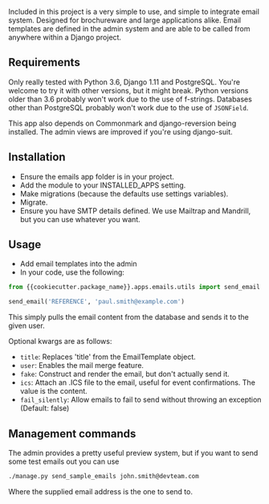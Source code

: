 Included in this project is a very simple to use, and simple to integrate email system. Designed for brochureware and large applications alike.  Email templates are defined in the admin system and are able to be called from anywhere within a Django project.

## Requirements

Only really tested with Python 3.6, Django 1.11 and PostgreSQL. You're welcome to try it with other versions, but it might break.  Python versions older than 3.6 probably won't work due to the use of f-strings.  Databases other than PostgreSQL probably won't work due to the use of `JSONField`.

This app also depends on Commonmark and django-reversion being installed. The admin views are improved if you're using django-suit.

## Installation

* Ensure the emails app folder is in your project.
* Add the module to your INSTALLED_APPS setting.
* Make migrations (because the defaults use settings variables).
* Migrate.
* Ensure you have SMTP details defined. We use Mailtrap and Mandrill, but you can use whatever you want.

## Usage

* Add email templates into the admin
* In your code, use the following:

```py
from {{cookiecutter.package_name}}.apps.emails.utils import send_email

send_email('REFERENCE', 'paul.smith@example.com')
```

This simply pulls the email content from the database and sends it to the given user.

Optional kwargs are as follows:

* `title`: Replaces 'title' from the EmailTemplate object.
* `user`: Enables the mail merge feature.
* `fake`: Construct and render the email, but don't actually send it.
* `ics`: Attach an .ICS file to the email, useful for event confirmations. The value is the content.
* `fail_silently`: Allow emails to fail to send without throwing an exception (Default: false)

## Management commands

The admin provides a pretty useful preview system, but if you want to send some test emails out you can use

```bash
./manage.py send_sample_emails john.smith@devteam.com
```

Where the supplied email address is the one to send to.
